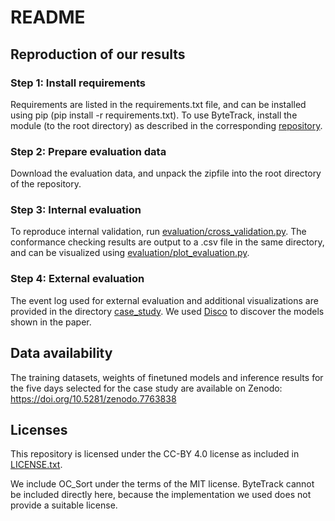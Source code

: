 # README

## Reproduction of our results

### Step 1: Install requirements

Requirements are listed in the requirements.txt file, and can be installed using pip (pip install -r requirements.txt).
To use ByteTrack, install the module (to the root directory) as described in the corresponding [repository](https://github.com/yhsmiley/bytetrack_realtime).

### Step 2: Prepare evaluation data

Download the evaluation data, and unpack the zipfile into the root directory of the repository.

### Step 3: Internal evaluation

To reproduce internal validation, run [evaluation/cross_validation.py](evaluation/cross_validation.py).
The conformance checking results are output to a .csv file in the same directory, and can be visualized using [evaluation/plot_evaluation.py](evaluation/plot_evaluation.py).

### Step 4: External evaluation

The event log used for external evaluation and additional visualizations are provided in the directory [case_study](case_study).
We used [Disco](https://fluxicon.com/disco/) to discover the models shown in the paper.

## Data availability

The training datasets, weights of finetuned models and inference results for the five days selected for the case study are available on Zenodo: https://doi.org/10.5281/zenodo.7763838  

## Licenses

This repository is licensed under the CC-BY 4.0 license as included in [LICENSE.txt](LICENSE.txt).

We include OC_Sort under the terms of the MIT license.
ByteTrack cannot be included directly here, because the implementation we used does not provide a suitable license.
